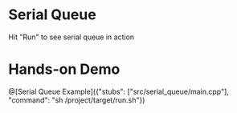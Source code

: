 # Serial Queue

Hit "Run" to see serial queue in action

# Hands-on Demo

@[Serial Queue Example]({"stubs": ["src/serial_queue/main.cpp"], "command": "sh /project/target/run.sh"})
